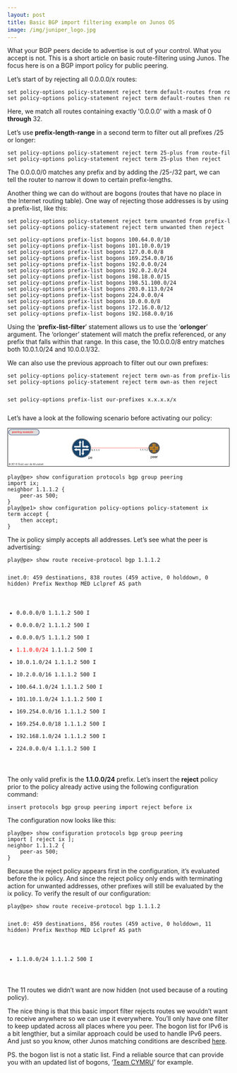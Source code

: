 ```yaml
---
layout: post
title: Basic BGP import filtering example on Junos OS
image: /img/juniper_logo.jpg
---
```


<p>
	What your BGP peers decide to advertise is out of your control. What you accept is not. 
	This is a short article on basic route-filtering using Junos. The focus here is on a BGP import policy for public peering.
</p>
<p>
	Let’s start of by rejecting all 0.0.0.0/x routes:
</p>

<pre style="font-size:12px">
set policy-options policy-statement reject term default-routes from route-filter 0.0.0.0/0 through 0.0.0.0/32
set policy-options policy-statement reject term default-routes then reject
</pre>
<p>
Here, we match all routes containing exactly '0.0.0.0' with a mask of 0 <b>through</b> 32.
</p>
<p>
 Let’s use <b>prefix-length-range</b> in a second term to filter out all prefixes /25 or longer:
</p>

<pre style="font-size:12px">
set policy-options policy-statement reject term 25-plus from route-filter 0.0.0.0/0 prefix-length-range /25-/32
set policy-options policy-statement reject term 25-plus then reject
</pre>
                
<p>
The 0.0.0.0/0 matches any prefix and by adding the /25-/32 part, we can tell the router to narrow it down to certain prefix-lengths.
</p>
<p>
Another thing we can do without are bogons (routes that have no place in the Internet routing table). 
One way of rejecting those addresses is by using a prefix-list, like this:
</p>
             
<pre style="font-size:12px">
set policy-options policy-statement reject term unwanted from prefix-list-filter bogons orlonger
set policy-options policy-statement reject term unwanted then reject

set policy-options prefix-list bogons 100.64.0.0/10
set policy-options prefix-list bogons 101.10.0.0/19
set policy-options prefix-list bogons 127.0.0.0/8
set policy-options prefix-list bogons 169.254.0.0/16
set policy-options prefix-list bogons 192.0.0.0/24
set policy-options prefix-list bogons 192.0.2.0/24
set policy-options prefix-list bogons 198.18.0.0/15
set policy-options prefix-list bogons 198.51.100.0/24
set policy-options prefix-list bogons 203.0.113.0/24
set policy-options prefix-list bogons 224.0.0.0/4
set policy-options prefix-list bogons 10.0.0.0/8
set policy-options prefix-list bogons 172.16.0.0/12
set policy-options prefix-list bogons 192.168.0.0/16
</pre>
<p>
Using the ‘<b>prefix-list-filter</b>’ statement allows us to use the ‘<b>orlonger</b>’ argument.
The ‘orlonger’ statement will match the prefix referenced, or any prefix that falls within that range.
In this case, the 10.0.0.0/8 entry matches both 10.0.1.0/24 and 10.0.0.1/32.
</p>
<p>
We can also use the previous approach to filter out our own prefixes:
</p>                
<pre style="font-size:12px">
set policy-options policy-statement reject term own-as from prefix-list-filter our-prefixes orlonger
set policy-options policy-statement reject term own-as then reject

set policy-options prefix-list our-prefixes x.x.x.x/x
</pre>

<p>
Let’s have a look at the following scenario before activating our policy:
</p>

![BGP example filter](/img/bgp_example_filter.png "BGP example filter") 

<pre style="font-size:12px">
play@pe> show configuration protocols bgp group peering
import ix;
neighbor 1.1.1.2 {
    peer-as 500;
}
play@pe1> show configuration policy-options policy-statement ix
term accept {
    then accept;
}
</pre>
<p>
The ix policy simply accepts all addresses. Let’s see what the peer is advertising:
</p>                
<pre style="font-size:12px">
play@pe> show route receive-protocol bgp 1.1.1.2

inet.0: 459 destinations, 838 routes (459 active, 0 holddown, 0 hidden)
  Prefix                  Nexthop              MED     Lclpref    AS path
* 0.0.0.0/0               1.1.1.2                                 500 I
* 0.0.0.0/2               1.1.1.2                                 500 I
* 0.0.0.0/5               1.1.1.2                                 500 I
* <font color='red'>1.1.0.0/24</font>              1.1.1.2                                 500 I
* 10.0.1.0/24             1.1.1.2                                 500 I
* 10.2.0.0/16             1.1.1.2                                 500 I
* 100.64.1.0/24           1.1.1.2                                 500 I
* 101.10.1.0/24           1.1.1.2                                 500 I
* 169.254.0.0/16          1.1.1.2                                 500 I
* 169.254.0.0/18          1.1.1.2                                 500 I
* 192.168.1.0/24          1.1.1.2                                 500 I
* 224.0.0.0/4             1.1.1.2                                 500 I
</pre>
<p>
The only valid prefix is the <b>1.1.0.0/24</b> prefix. Let’s insert the <b>reject</b> policy prior to the policy already active using the following configuration command:
</p>                
<pre style="font-size:12px">
insert protocols bgp group peering import reject before ix
</pre>                            
<p>
The configuration now looks like this:
</p>
<pre style="font-size:12px">
play@pe> show configuration protocols bgp group peering
import [ reject ix ];
neighbor 1.1.1.2 {
    peer-as 500;
}
</pre>
                
<p>
Because the reject policy appears first in the configuration, it’s evaluated before the ix policy. 
And since the reject policy only ends with terminating action for unwanted addresses, other prefixes will still be evaluated by the ix policy. 
To verify the result of our configuration:
</p>
<pre style="font-size:12px">
play@pe> show route receive-protocol bgp 1.1.1.2

inet.0: 459 destinations, 856 routes (459 active, 0 holddown, 11 hidden)
  Prefix                  Nexthop              MED     Lclpref    AS path
* 1.1.0.0/24              1.1.1.2                                 500 I
</pre>                
                
<p>
The 11 routes we didn’t want are now hidden (not used because of a routing policy).
</p>
                
<p>
The nice thing is that this basic import filter rejects routes we wouldn’t want to receive anywhere so we can use it everywhere.
You’ll only have one filter to keep updated across all places where you peer.
The bogon list for IPv6 is a bit lengthier, but a similar approach could be used to handle IPv6 peers.                       
And just so you know, other Junos matching conditions are described <a href="http://www.juniper.net/techpubs/en_US/junos12.3/topics/usage-guidelines/policy-configuring-route-lists-for-use-in-routing-policy-match-conditions.html" target="_blank">here</a>.                    
</p>                

<p>
PS.
the bogon list is not a static list. 
Find a reliable source that can provide you with an updated list of bogons, ‘<a href="http://www.team-cymru.org/bogon-reference.html" target="_blank">Team CYMRU</a>’ for example. 
</p>                

     


